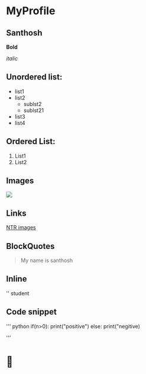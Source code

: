 # MyProfile  
## Santhosh

**Bold**

*italic*

## Unordered list:
* list1
* list2
    * sublst2
    * sublst21
* list3
* list4

## Ordered List:
1. List1
1. List2

## Images
![](https://www.filmibeat.com/ph-big/2019/05/jr-ntr_1558329150190.jpg)


## Links

[NTR images](https://www.google.com/search?q=ntr+images&rlz=1C1GCEU_enIN893IN931&tbm=isch&source=iu&ictx=1&fir=wmMs0aa17VGkVM%252CEzgWUOzZy8EjcM%252C_&vet=1&usg=AI4_-kRsVF2-QlHYpskSd2i79dgK1fdrzg&sa=X&ved=2ahUKEwiuzf_xo47uAhXuILcAHVZ4AgcQ9QF6BAgMEAE&biw=1366&bih=657#imgrc=q-qmpvQb_NYEgM)


## BlockQuotes
>My name is santhosh

## Inline

'<Good boy>' student
  
  
  
## Code snippet
'''
python
if(n>0):
  print("positive")
else:
  print("negitive)
  
'''

# :dancer:
